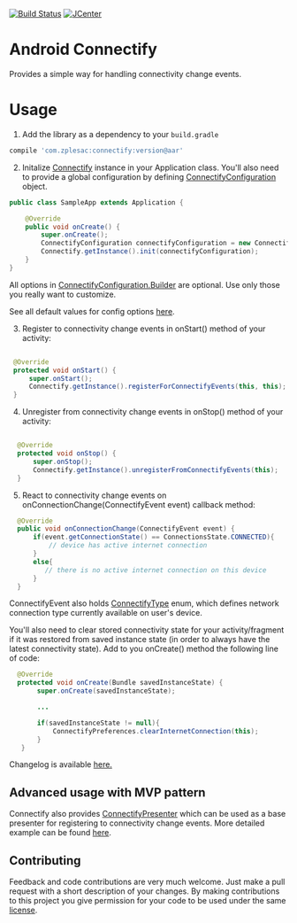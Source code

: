 [![Build Status](https://travis-ci.org/zplesac/zplesac/android_connectify.svg?branch=master)](https://travis-ci.org/zplesac/zplesac/android_connectify)
[![JCenter](https://img.shields.io/badge/JCenter-1.0.1-red.svg?style=flat)](https://bintray.com/zplesac/maven/android-connectify/view)

# Android Connectify

Provides a simple way for handling connectivity change events.

# Usage

1) Add the library as a dependency to your ```build.gradle```

```groovy
compile 'com.zplesac:connectify:version@aar'
```

2) Initalize [Connectify](https://github.com/zplesac/android_connectify/blob/development/connectify%2Fsrc%2Fmain%2Fjava%2Fcom%2Fzplesac%2Fconnectifty%2FConnectify.java) instance in your Application class. You'll also need to provide a global configuration by defining [ConnectifyConfiguration](https://github.com/zplesac/android_connectify/blob/development/connectify%2Fsrc%2Fmain%2Fjava%2Fcom%2Fzplesac%2Fconnectifty%2FConnectifyConfiguration.java) object.

```java
public class SampleApp extends Application {

    @Override
    public void onCreate() {
        super.onCreate();
        ConnectifyConfiguration connectifyConfiguration = new ConnectifyConfiguration.Builder(this).build();
        Connectify.getInstance().init(connectifyConfiguration);
    }
}
 ```
 
All options in [ConnectifyConfiguration.Builder](https://github.com/zplesac/android_connectify/blob/development/connectify%2Fsrc%2Fmain%2Fjava%2Fcom%2Fzplesac%2Fconnectifty%2FConnectifyConfiguration.java) are optional. Use only those you really want to customize.

See all default values for config options [here](https://github.com/zplesac/android_connectify/blob/development/connectify/src/main/java/com/zplesac/connectifty/ConnectifyConfiguration.java).

3) Register to connectivity change events in onStart() method of your activity:

```java

 @Override
 protected void onStart() {
     super.onStart();
     Connectify.getInstance().registerForConnectifyEvents(this, this);
 }

  ```

4) Unregister from connectivity change events in onStop() method of your activity:

```java

  @Override
  protected void onStop() {
      super.onStop();
      Connectify.getInstance().unregisterFromConnectifyEvents(this);
  }

  ```

5) React to connectivity change events on onConnectionChange(ConnectifyEvent event) callback method:

```java
  @Override
  public void onConnectionChange(ConnectifyEvent event) {
      if(event.getConnectionState() == ConnectionsState.CONNECTED){
          // device has active internet connection
      }
      else{
         // there is no active internet connection on this device
      }
  }
  ```

ConnectifyEvent also holds [ConnectifyType](https://github.com/zplesac/android_connectify/blob/development/connectify%2Fsrc%2Fmain%2Fjava%2Fcom%2Fzplesac%2Fconnectifty%2Fmodels%2FConnectifyType.java) enum, which defines network connection type currently available on user's device.

You'll also need to clear stored connectivity state for your activity/fragment
if it was restored from saved instance state (in order to always have the latest
connectivity state). Add to you onCreate() method the  following line of code:

```java
  @Override
  protected void onCreate(Bundle savedInstanceState) {
       super.onCreate(savedInstanceState);

       ...

       if(savedInstanceState != null){
           ConnectifyPreferences.clearInternetConnection(this);
       }
   }
  ```
  
Changelog is available [here.](https://github.com/zplesac/android_connectify/blob/development/CHANGELOG.md)  

## Advanced usage with MVP pattern

Connectify also provides [ConnectifyPresenter](https://github.com/zplesac/android_connectify/blob/master/connectify%2Fsrc%2Fmain%2Fjava%2Fcom%2Fzplesac%2Fconnectifty%2Fpresenters%2FConnectifyPresenter.java)
which can be used as a base presenter for registering to connectivity change events.
More detailed example can be found [here](https://github.com/zplesac/android_connectify/blob/master/sampleapp/src/main/java/com/zplesac/connectify/sampleapp/activities/MVPActivity.java).

## Contributing

Feedback and code contributions are very much welcome. Just make a pull request with a short description of your changes. By making contributions to this project you give permission for your code to be used under the same [license](LICENSE).
